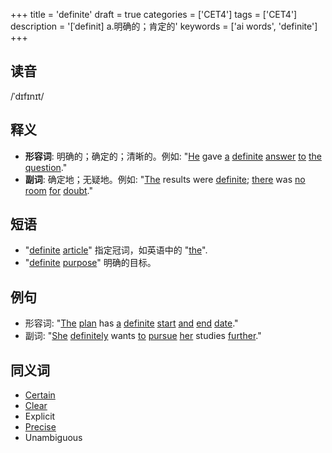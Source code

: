 +++
title = 'definite'
draft = true
categories = ['CET4']
tags = ['CET4']
description = '[ˈdefinit] a.明确的；肯定的'
keywords = ['ai words', 'definite']
+++

## 读音
/ˈdɪfɪnɪt/

## 释义
- **形容词**: 明确的；确定的；清晰的。例如: "[He](/post/he/) gave [a](/post/a/) [definite](/post/definite/) [answer](/post/answer/) [to](/post/to/) [the](/post/the/) [question](/post/question/)."
- **副词**: 确定地；无疑地。例如: "[The](/post/the/) results were [definite](/post/definite/); [there](/post/there/) was [no](/post/no/) [room](/post/room/) [for](/post/for/) [doubt](/post/doubt/)."

## 短语
- "[definite](/post/definite/) [article](/post/article/)" 指定冠词，如英语中的 "[the](/post/the/)".
- "[definite](/post/definite/) [purpose](/post/purpose/)" 明确的目标。

## 例句
- 形容词: "[The](/post/the/) [plan](/post/plan/) has [a](/post/a/) [definite](/post/definite/) [start](/post/start/) [and](/post/and/) [end](/post/end/) [date](/post/date/)."
- 副词: "[She](/post/she/) [definitely](/post/definitely/) wants [to](/post/to/) [pursue](/post/pursue/) [her](/post/her/) studies [further](/post/further/)."

## 同义词
- [Certain](/post/certain/)
- [Clear](/post/clear/)
- Explicit
- [Precise](/post/precise/)
- Unambiguous

